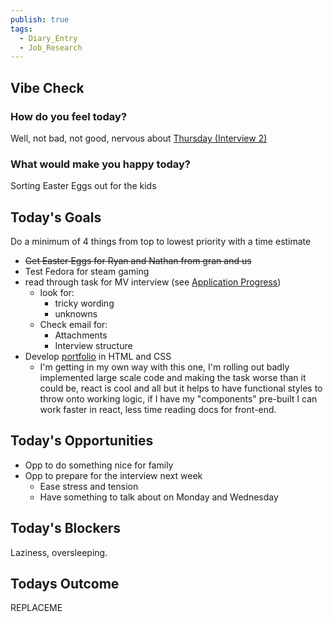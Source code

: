 ```yaml
---
publish: true
tags:
  - Diary_Entry
  - Job_Research
---
```


## Vibe Check

### How do you feel today?
Well, not bad, not good, nervous about [Thursday (Interview 2)](../../../Job%20Seeking/Job%20Applications/Multiverse/Applied%20Roles/Tech%20Program%20Coach/Interviews/Interview%202.md)

### What would make you happy today?
Sorting Easter Eggs out for the kids

## Today's Goals
Do a minimum of 4 things from top to lowest priority with a time estimate

- ~~Get Easter Eggs for Ryan and Nathan from gran and us~~
- Test Fedora for steam gaming
- read through task for MV interview (see [Application Progress](../../../Job%20Seeking/Job%20Applications/Multiverse/Applied%20Roles/Tech%20Program%20Coach/Application%20Progress.md))
	- look for: 
		- tricky wording
		- unknowns
	- Check email for:
		- Attachments
		- Interview structure
- Develop [portfolio](../../../Development/Web/Professional%20Portfolio/index.md) in HTML and CSS
	- I'm getting in my own way with this one, I'm rolling out badly implemented large scale code and making the task worse than it could be, react is cool and all but it helps to have functional styles to throw onto working logic, if I have my "components" pre-built I can work faster in react, less time reading docs for front-end.

## Today's Opportunities
- Opp to do something nice for family
- Opp to prepare for the interview next week
	- Ease stress and tension
	- Have something to talk about on Monday and Wednesday

## Today's Blockers
Laziness, oversleeping.

## Todays Outcome
REPLACEME
